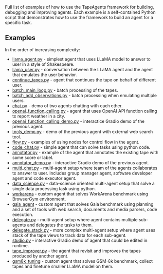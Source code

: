
Full list of examples of how to use the TapeAgents framework for building, debugging and improving agents. Each example is a self-contained Python script that demonstrates how to use the framework to build an agent for a specific task.

## Examples
In the order of increasing complexity:

- [llama_agent.py](examples/llama_agent.py) - simplest agent that uses LLaMA model to answer to user in a style of Shakespeare.
- [llama_user.py](examples/llama_user.py) - conversation between the LLaMA agent and the agent that emulates the user behavior.
- [continue_tapes.py](examples/continue_tapes.py) - agent that continues the tape on behalf of different user.
- [batch_main_loop.py](examples/batch_main_loop.py) - batch processing of the tapes.
- [batch_add_observations.py](examples/batch_add_observations.py) - batch processing when emulating multiple users.
- [chat.py](examples/chat.py) - demo of two agents chatting with each other.
- [openai_function_calling.py](examples/openai_function_calling.py) - agent that uses OpenAI API function calling to report weather in a city.
- [openai_function_calling_demo.py](openai_function_calling_demo.py) - interactice Gradio demo of the previous agent.
- [tools_demo.py](examples/tools_demo.py) - demo of the previous agent with external web search tool.
- [flow.py](examples/flow.py) - examples of using nodes for control flow in the agent.
- [code_chat.py](examples/code_chat.py) - simple agent that can solve tasks using python code.
- [annotator.py](annotator.py) - example of the agent that annotates the existing tape with some score or label.
- [annotator_demo.py](examples/annotator_demo.py) - interactive Gradio demo of the previous agent.
- [multi_chat.py](examples/multi_chat.py) - multi-agent setup where team of the agents collaborates to answer to user. Includes group manager agent, software developer agent and code executor agent.
- [data_science.py](examples/data_science.py) - data-science oriented multi-agent setup that solve a single data processing task using python.
- [workarena](examples/workarena) - custom agent that solves WorkArena benchmark using BrowserGym environment.
- [gaia_agent](examples/gaia_agent) - custom agent that solves Gaia benchmark using planning and a set of tools with web search, documents and media parsers, code execution.
- [delegate.py](examples/delegate.py) - multi-agent setup where agent contains multiple sub-agents and delegates the tasks to them.
- [delegate_stack.py](examples/delegate_stack.py) - more complex multi-agent setup where agent uses stack of the tape views to track data for each sub-agent.
- [studio.py](examples/studio.py) - interactive Gradio demo of agent that could be edited in runtime.
- [tape_improver.py](examples/tape_improver.py) - the agent that revisit and improves the tapes produced by another agent.
- [gsm8k_tuning](examples/gsm8k_tuning) - custom agent that solves GSM-8k benchmark, collect tapes and finetune smaller LLaMA model on them.

